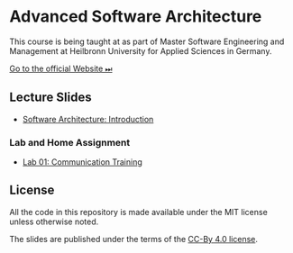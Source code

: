 # Advanced Software Architecture

This course is being taught at as part of Master Software Engineering and Management at Heilbronn University for Applied Sciences in Germany.

[Go to the official Website ⏭](https://www.hs-heilbronn.de/advanced-software-architecture)

## Lecture Slides 

* [Software Architecture: Introduction](https://github.com/aheil/hhn-swarch/blob/main/slides/swarch.01.pdf)

### Lab and Home Assignment

* [Lab 01: Communication Training](labs/01_communication/lab.01.md)

## License 

All the code in this repository is made available under the MIT license unless otherwise noted.

The slides are published under the terms of the [CC-By 4.0 license](https://creativecommons.org/licenses/by/4.0/).